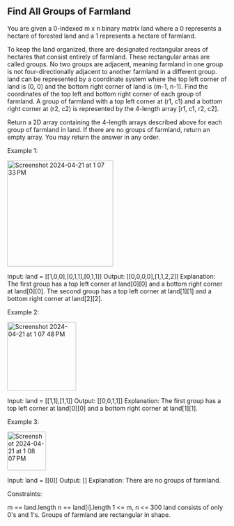 ## Find All Groups of Farmland

You are given a 0-indexed m x n binary matrix land where a 0 represents a hectare of forested land and a 1 represents a hectare of farmland.

To keep the land organized, there are designated rectangular areas of hectares that consist entirely of farmland. These rectangular areas are called groups. 
No two groups are adjacent, meaning farmland in one group is not four-directionally adjacent to another farmland in a different group.
land can be represented by a coordinate system where the top left corner of land is (0, 0) and the bottom right corner of land is (m-1, n-1). 
Find the coordinates of the top left and bottom right corner of each group of farmland. A group of farmland with a top left corner at (r1, c1) 
and a bottom right corner at (r2, c2) is represented by the 4-length array [r1, c1, r2, c2].

Return a 2D array containing the 4-length arrays described above for each group of farmland in land. If there are no groups of farmland, return an empty array. 
You may return the answer in any order.

Example 1:
 
<img width="243" alt="Screenshot 2024-04-21 at 1 07 33 PM" src="https://github.com/Ayushsaini20/100-Days-Of-Code/assets/73630171/4b9d15bf-a36b-4b50-8aaa-ba41692eaff1">

Input: land = [[1,0,0],[0,1,1],[0,1,1]]
Output: [[0,0,0,0],[1,1,2,2]]
Explanation:
The first group has a top left corner at land[0][0] and a bottom right corner at land[0][0].
The second group has a top left corner at land[1][1] and a bottom right corner at land[2][2].


Example 2:

<img width="158" alt="Screenshot 2024-04-21 at 1 07 48 PM" src="https://github.com/Ayushsaini20/100-Days-Of-Code/assets/73630171/2cc9a23f-c0da-48cf-b089-89e2bd67e5dc">

Input: land = [[1,1],[1,1]]
Output: [[0,0,1,1]]
Explanation:
The first group has a top left corner at land[0][0] and a bottom right corner at land[1][1].


Example 3:

<img width="89" alt="Screenshot 2024-04-21 at 1 08 07 PM" src="https://github.com/Ayushsaini20/100-Days-Of-Code/assets/73630171/ab6fc94a-f4b4-43f1-aa25-45a0f6b5c983">

Input: land = [[0]]
Output: []
Explanation:
There are no groups of farmland.
 

Constraints:

m == land.length
n == land[i].length
1 <= m, n <= 300
land consists of only 0's and 1's.
Groups of farmland are rectangular in shape.
